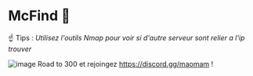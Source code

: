# McFind 🔎

☝️ Tips : _Utilisez l'outils Nmap pour voir si d'autre serveur sont relier a l'ip trouver_



![image](https://github.com/user-attachments/assets/cc459640-e0ac-4a1f-a545-39446359cd6d)
Road to 300 et rejoingez https://discord.gg/maomam !
